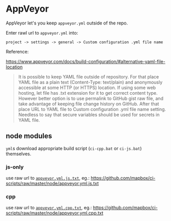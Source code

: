 # AppVeyor

AppVeyor let's you keep `appveyor.yml` outside of the repo.

Enter rawl url to `appveyor.yml` into:

```
project -> settings -> general -> Custom configuration .yml file name
```

Reference:

https://www.appveyor.com/docs/build-configuration/#alternative-yaml-file-location


> It is possible to keep YAML file outside of repository. For that place YAML file as a plain text (Content-Type: text/plain) and anonymously accessible at some HTTP (or HTTPS) location. If using some web hosting, let file has .txt extension for it to get correct content type. However better option is to use permalink to GitHub gist raw file, and take advantage of keeping file change history on GitHub. After that place URL to YAML file to Custom configuration .yml file name setting. Needless to say that secure variables should be used for secrets in YAML file.

## node modules

`yml`s download appropriate build script (`ci-cpp.bat` or `ci-js.bat`) themselves.

### js-only

use raw url to [`appveyor.yml.js.txt`](appveyor.yml.js.txt), eg.: https://github.com/mapbox/ci-scripts/raw/master/node/appveyor.yml.js.txt

### cpp

use raw url to [`appveyor.yml.cpp.txt`](appveyor.yml.cpp.txt), eg.: https://github.com/mapbox/ci-scripts/raw/master/node/appveyor.yml.cpp.txt

